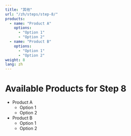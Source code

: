 ```yaml
---
title: "其他"
url: "/zh/steps/step-8/"
products:
  - name: "Product A"
    options:
      - "Option 1"
      - "Option 2"
  - name: "Product B"
    options:
      - "Option 1"
      - "Option 2"
weight: 8
lang: zh
---
```


# Available Products for Step 8

- Product A
  - Option 1
  - Option 2
- Product B
  - Option 1
  - Option 2